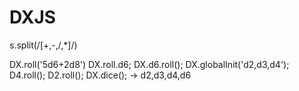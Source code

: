 # DXJS

s.split(/[+,\-,\/,*]/)

DX.roll('5d6+2d8')
DX.roll.d6;
DX.d6.roll();
DX.globalInit('d2,d3,d4');
D4.roll();
D2.roll();
DX.dice(); -> d2,d3,d4,d6
